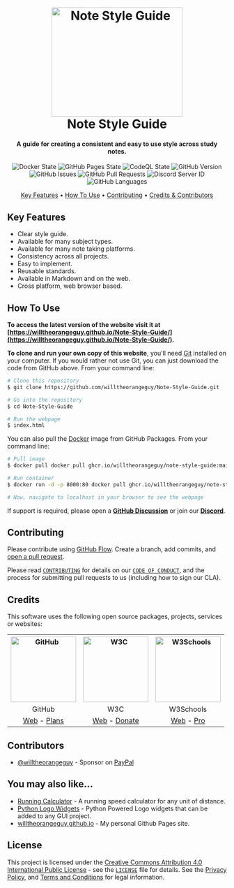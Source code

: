 <!-- Logo -->
<h1 align="center">
  <img src="https://raw.githubusercontent.com/willtheorangeguy/Note-Style-Guide/main/docs/images/logo.png" height="250px" width="300px" alt="Note Style Guide">
  <br>
  Note Style Guide
</h1>

<!-- Copy -->
<h4 align="center">A guide for creating a consistent and easy to use style across study notes.</h4>

<!-- Badges -->
<div align="center">
  <!-- Stability -->
  <img alt="Docker State" src="https://github.com/willtheorangeguy/Note-Style-Guide/actions/workflows/docker-publish.yml/badge.svg">
  <!-- Stability -->
  <img alt="GitHub Pages State" src="https://github.com/willtheorangeguy/Note-Style-Guide/actions/workflows/pages.yml/badge.svg">
  <!-- CodeQL -->
  <img alt="CodeQL State" src="https://github.com/willtheorangeguy/Note-Style-Guide/actions/workflows/codeql-analysis.yml/badge.svg">
  <!-- Version -->
  <img alt="GitHub Version" src="https://img.shields.io/github/v/release/willtheorangeguy/Note-Style-Guide?include_prereleases">
  <!-- Issues -->
  <img alt="GitHub Issues" src="https://img.shields.io/github/issues/willtheorangeguy/Note-Style-Guide">
  <!-- Pull Requests -->
  <img alt="GitHub Pull Requests" src="https://img.shields.io/github/issues-pr/willtheorangeguy/Note-Style-Guide">
  <!-- Discord -->
  <img alt="Discord Server ID" src="https://img.shields.io/discord/1019838802329604127">
  <!-- Language Count -->
  <img alt="GitHub Languages" src="https://img.shields.io/github/languages/count/willtheorangeguy/Note-Style-Guide">
</div>

<!-- Navigation -->
<p align="center">
  <a href="#key-features">Key Features</a> •
  <a href="#how-to-use">How To Use</a> •
  <a href="#contributing">Contributing</a> •
  <a href="#credits">Credits & Contributors</a>
</p>

## Key Features

* Clear style guide.
* Available for many subject types.
* Available for many note taking platforms.
* Consistency across all projects.
* Easy to implement.
* Reusable standards.
* Available in Markdown and on the web.
* Cross platform, web browser based.

## How To Use

**To access the latest version of the website visit it at [https://willtheorangeguy.github.io/Note-Style-Guide/](https://willtheorangeguy.github.io/Note-Style-Guide/).**

**To clone and run your own copy of this website**, you'll need [Git](https://git-scm.com/downloads) installed on your computer. If you would rather not use Git, you can just download the code from GitHub above. From your command line:

```bash
# Clone this repository
$ git clone https://github.com/willtheorangeguy/Note-Style-Guide.git

# Go into the repository
$ cd Note-Style-Guide

# Run the webpage
$ index.html
```

You can also pull the [Docker](https://www.docker.com/) image from GitHub Packages. From your command line:

```bash
# Pull image
$ docker pull docker pull ghcr.io/willtheorangeguy/note-style-guide:main

# Run container
$ docker run -d -p 8000:80 docker pull ghcr.io/willtheorangeguy/note-style-guide:main

# Now, navigate to localhost in your browser to see the webpage
```

If support is required, please open a **[GitHub Discussion](https://github.com/willtheorangeguy/Note-Style-Guide/discussions)** or join our **[Discord](https://discord.gg/AQa2gUyqMG)**.

## Contributing

Please contribute using [GitHub Flow](https://guides.github.com/introduction/flow). Create a branch, add commits, and [open a pull request](https://github.com/willtheorangeguy/Note-Style-Guide/compare).

Please read [`CONTRIBUTING`](CONTRIBUTING.md) for details on our [`CODE OF CONDUCT`](CODE_OF_CONDUCT.md), and the process for submitting pull requests to us (including how to sign our CLA).

## Credits

This software uses the following open source packages, projects, services or websites:

<!-- Credits Table -->
<table>
  <tr>
    <th align="center"><img src="https://applets.imgix.net/https%3A%2F%2Fassets.ifttt.com%2Fimages%2Fchannels%2F2107379463%2Ficons%2Fmonochrome_large.png?w=240&h=240&s=8a19bbc158996d098e2fb18310ba7f33" width="150" height="150" alt="GitHub"/></th>
    <th align="center"><img src="https://pbs.twimg.com/profile_images/1069553420854591489/stZUQMcC_400x400.jpg" width="150" height="150" alt="W3C"/></th>
    <th align="center"><img src="https://videos.w3schools.com/files/images/w3schools_logo_500_04AA6D.png" width="150" height="150" alt="W3Schools"/></th>
  </tr>
  <tr>
    <td align="center">GitHub</td>
    <td align="center">W3C</td>
    <td align="center">W3Schools</td>
  </tr>
  <tr>
    <td align="center"><a href="https://github.com/">Web</a> - <a href="https://github.com/pricing">Plans</a></td>
    <td align="center"><a href="https://www.w3.org">Web</a> - <a href="https://www.w3.org/support/">Donate</a></td>
    <td align="center"><a href="https://www.w3schools.com">Web</a> - <a href="https://www.w3schools.com/pro/index.php">Pro</a></td>
</table>

## Contributors

* [@willtheorangeguy](https://github.com/willtheorangeguy) - Sponsor on [PayPal](https://paypal.me/wvdg44?country.x=CA&locale.x=en_US)

## You may also like...

* [Running Calculator](https://github.com/willtheorangeguy/Running-Calculator) - A running speed calculator for any unit of distance.
* [Python Logo Widgets](https://github.com/willtheorangeguy/Python-Logo-Widgets) - Python Powered Logo widgets that can be added to any GUI project.
* [willtheorangeguy.github.io](https://github.com/willtheorangeguy/willtheorangeguy.github.io) - My personal Github Pages site.

## License

This project is licensed under the [Creative Commons Attribution 4.0 International Public License](https://creativecommons.org/licenses/by/4.0/) - see the [`LICENSE`](LICENSE.md) file for details. See the [Privacy Policy](https://github.com/willtheorangeguy/Note-Style-Guide/blob/master/docs/legal/PRIVACY.md), and [Terms and Conditions](https://github.com/willtheorangeguy/Note-Style-Guide/blob/master/docs/legal/TERMS.md) for legal information.
